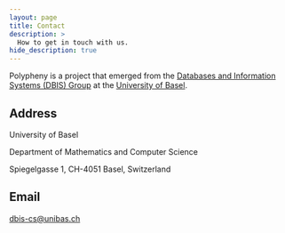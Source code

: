 ```yaml
---
layout: page
title: Contact
description: >
  How to get in touch with us.
hide_description: true
---
```


Polypheny is a project that emerged from the [Databases and Information Systems (DBIS) Group](https://dbis.dmi.unibas.ch/) at the [University of Basel](https://unibas.ch/).


## Address
University of Basel

Department of Mathematics and Computer Science

Spiegelgasse 1, CH-4051 Basel, Switzerland


## Email
[dbis-cs@unibas.ch](mailto:dbis-cs@unibas.ch)